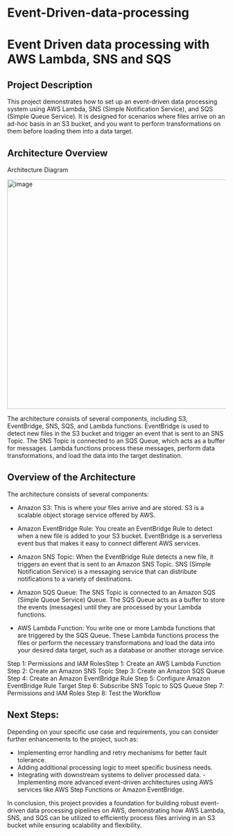 # Event-Driven-data-processing

# Event Driven data processing with AWS Lambda, SNS and SQS

## Project Description
This project demonstrates how to set up an event-driven data processing system using AWS Lambda, SNS (Simple Notification Service), and SQS (Simple Queue Service). 
It is designed for scenarios where files arrive on an ad-hoc basis in an S3 bucket, and you want to perform transformations on them before loading them into a data target.

## Architecture Overview
Architecture Diagram

<img width="528" alt="image" src="https://github.com/salmah52/Event-Driven-data-processing-/assets/44398948/104b8579-7c6c-4515-9b6f-2c567d9b09e1">


The architecture consists of several components, including S3, EventBridge, SNS, SQS, and Lambda functions. EventBridge is used to detect new files in the S3 bucket and trigger an event that is sent to an SNS Topic. The SNS Topic is connected to an SQS Queue, which acts as a buffer for messages. Lambda functions process these messages, perform data transformations, and load the data into the target destination.

## Overview of the Architecture
The architecture consists of several components:

- Amazon S3: This is where your files arrive and are stored. S3 is a scalable object storage service offered by AWS.

- Amazon EventBridge Rule: You create an EventBridge Rule to detect when a new file is added to your S3 bucket. EventBridge is a serverless event bus that makes it easy to connect different AWS services.

- Amazon SNS Topic: When the EventBridge Rule detects a new file, it triggers an event that is sent to an Amazon SNS Topic. SNS (Simple Notification Service) is a messaging service that can distribute notifications to a variety of destinations.

- Amazon SQS Queue: The SNS Topic is connected to an Amazon SQS (Simple Queue Service) Queue. The SQS Queue acts as a buffer to store the events (messages) until they are processed by your Lambda functions.

- AWS Lambda Function: You write one or more Lambda functions that are triggered by the SQS Queue. These Lambda functions process the files or perform the necessary transformations and load the data into your desired data target, such as a database or another storage service.

Step 1: Permissions and IAM RolesStep 1: Create an AWS Lambda Function
Step 2: Create an Amazon SNS Topic
Step 3: Create an Amazon SQS Queue
Step 4: Create an Amazon EventBridge Rule
Step 5: Configure Amazon EventBridge Rule Target
Step 6: Subscribe SNS Topic to SQS Queue
Step 7: Permissions and IAM Roles
Step 8: Test the Workflow

## Next Steps:
Depending on your specific use case and requirements, you can consider further enhancements to the project, such as:

- Implementing error handling and retry mechanisms for better fault tolerance.
- Adding additional processing logic to meet specific business needs.
- Integrating with downstream systems to deliver processed data.
-Implementing more advanced event-driven architectures using AWS services like AWS Step Functions or Amazon EventBridge.


In conclusion, this project provides a foundation for building robust event-driven data processing pipelines on AWS, demonstrating how AWS Lambda, SNS, and SQS can be utilized to efficiently process files arriving in an S3 bucket while ensuring scalability and flexibility.

